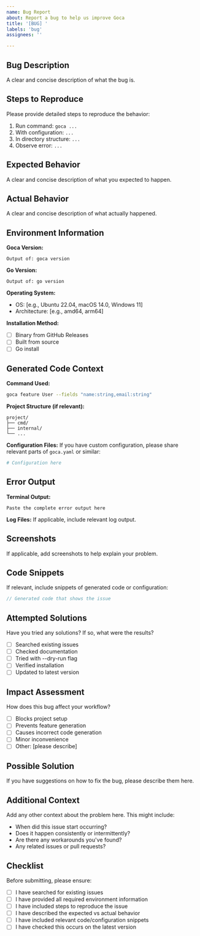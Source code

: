 ```yaml
---
name: Bug Report
about: Report a bug to help us improve Goca
title: '[BUG] '
labels: 'bug'
assignees: ''

---
```


## Bug Description

A clear and concise description of what the bug is.

## Steps to Reproduce

Please provide detailed steps to reproduce the behavior:

1. Run command: `goca ...`
2. With configuration: `...`
3. In directory structure: `...`
4. Observe error: `...`

## Expected Behavior

A clear and concise description of what you expected to happen.

## Actual Behavior

A clear and concise description of what actually happened.

## Environment Information

**Goca Version:**
```
Output of: goca version
```

**Go Version:**
```
Output of: go version
```

**Operating System:**
- OS: [e.g., Ubuntu 22.04, macOS 14.0, Windows 11]
- Architecture: [e.g., amd64, arm64]

**Installation Method:**
- [ ] Binary from GitHub Releases
- [ ] Built from source
- [ ] Go install

## Generated Code Context

**Command Used:**
```bash
goca feature User --fields "name:string,email:string"
```

**Project Structure (if relevant):**
```
project/
├── cmd/
├── internal/
└── ...
```

**Configuration Files:**
If you have custom configuration, please share relevant parts of `goca.yaml` or similar:
```yaml
# Configuration here
```

## Error Output

**Terminal Output:**
```
Paste the complete error output here
```

**Log Files:**
If applicable, include relevant log output.

## Screenshots

If applicable, add screenshots to help explain your problem.

## Code Snippets

If relevant, include snippets of generated code or configuration:

```go
// Generated code that shows the issue
```

## Attempted Solutions

Have you tried any solutions? If so, what were the results?

- [ ] Searched existing issues
- [ ] Checked documentation
- [ ] Tried with --dry-run flag
- [ ] Verified installation
- [ ] Updated to latest version

## Impact Assessment

How does this bug affect your workflow?

- [ ] Blocks project setup
- [ ] Prevents feature generation
- [ ] Causes incorrect code generation
- [ ] Minor inconvenience
- [ ] Other: [please describe]

## Possible Solution

If you have suggestions on how to fix the bug, please describe them here.

## Additional Context

Add any other context about the problem here. This might include:

- When did this issue start occurring?
- Does it happen consistently or intermittently?
- Are there any workarounds you've found?
- Any related issues or pull requests?

## Checklist

Before submitting, please ensure:

- [ ] I have searched for existing issues
- [ ] I have provided all required environment information
- [ ] I have included steps to reproduce the issue
- [ ] I have described the expected vs actual behavior
- [ ] I have included relevant code/configuration snippets
- [ ] I have checked this occurs on the latest version

